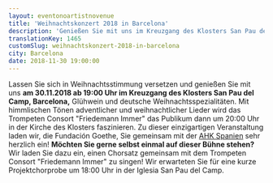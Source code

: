 ```yaml
---
layout: eventonoartistnovenue
title: 'Weihnachtskonzert 2018 in Barcelona'
description: 'Genießen Sie mit uns im Kreuzgang des Klosters San Pau del Camp, Barcelona, Glühwein und deutsche Weihnachtsspezialitäten!'
translationKey: 1465
customSlug: weihnachtskonzert-2018-in-barcelona
city: Barcelona
date: 2018-11-30 19:00:00
---
```


Lassen Sie sich in Weihnachtsstimmung versetzen und genießen Sie mit uns <strong>am 30.11.2018 ab 19:00 Uhr im Kreuzgang des Klosters San Pau del Camp, Barcelona,</strong> Glühwein und deutsche Weihnachtsspezialitäten. Mit himmlischen Tönen adventlicher und weihnachtlicher Lieder wird das Trompeten Consort "Friedemann Immer" das Publikum dann um 20:00 Uhr in der Kirche des Klosters faszinieren. Zu dieser einzigartigen Veranstaltung laden wir, die Fundación Goethe, Sie gemeinsam mit der <a href="https://www.ahk.es/es/" target="_blank" rel="nofollow noopener noreferrer" rel="noopener noreferrer">AHK Spanien</a> sehr herzlich ein! <strong>Möchten Sie gerne selbst einmal auf dieser Bühne stehen?</strong> Wir laden Sie dazu ein, einen Chorsatz gemeinsam mit dem Trompeten Consort "Friedemann Immer" zu singen! Wir erwarteten Sie für eine kurze Projektchorprobe um 18:00 Uhr in der Iglesia San Pau del Camp.
